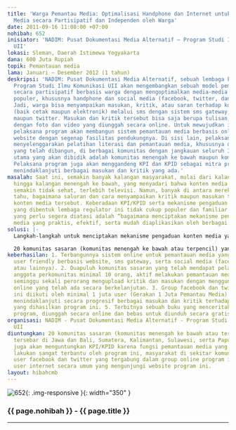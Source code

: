 ```yaml
---
title: 'Warga Pemantau Media: Optimalisasi Handphone dan Internet untuk Pemantauan
  Media secara Partisipatif dan Independen oleh Warga'
date: 2011-09-16 11:08:00 +07:00
nohibah: 652
inisiator: 'NADIM: Pusat Dokumentasi Media Alternatif – Program Studi Ilmu Komunikasi
  UII'
lokasi: Sleman, Daerah Istimewa Yogyakarta
dana: 600 Juta Rupiah
topik: Pemantauan media
lama: Januari – Desember 2012 (1 tahun)
deskripsi: 'NADIM: Pusat Dokumentasi Media Alternatif, sebuah lembaga kajian di bawah
  Program Studi Ilmu Komunikasi UII akan mengembangkan sebuah model pemantauan media
  secara partisipatif berbasis warga dengan mengoptimalkan media-media baru yang sudah
  populer, khususnya handphone dan social media (facebook, twitter, dan lainnya).
  Jadi, warga bisa menyampaikan masukan, kritik, atau saran terhadap konten media
  (baik cetak maupun elektronik) melalui sms dengan sistem sms gateway, akun facebook,
  maupun twitter. Masukan dan kritik tersebut bisa saja berupa tulisan, ataupun dilengkapi
  dengan foto dan video yang diunggah secara online. Untuk mewujudkan ide tersebut,
  pelaksana program akan membangun sistem pemantauan media berbasis online berupa
  website dengan segenap fasilitas pendukungnya. Di sisi lain, pelaksana program akan
  menyelenggarakan pelatihan literasi dan pemantauan media, khususnya dengan sistem
  yang telah dibangun, di berbagai komunitas dengan jangkauan seluruh Indonesia. Komunitas
  utama yang akan dibidik adalah komunitas menengah ke bawah maupun komunitas terpencil.
  Pelaksana program juga akan menggandeng KPI dan KPID sebagai mitra program, untuk
  menindaklanjuti berbagai masukan dan kritik yang ada.'
masalah: Saat ini, semakin banyak kalangan masyarakat, mulai dari kalangan elit perkotaan
  hingga kalangan menengah ke bawah, yang menyadari bahwa konten media massa di Indonesia
  semakin tidak sehat, terlebih televisi. Namun, banyak di antara mereka yang tidak
  tahu, bagaimana saluran dan cara menyampaikan kritik maupun masukan terhadap berbagai
  konten media tersebut. Keberadaan KPI/KPID serta mekanisme pengaduan konten media
  yang dibentuk lembaga regulator ini tidak cukup populer dan familiar. Maka, problem
  yang perlu segera diatasi adalah “bagaimana menciptakan mekanisme pengaduan konten
  media yang praktis, efektif, serta mudah diaplikasikan oleh berbagai kalangan masyarakat?”
solusi: |-
  Langkah-langkah untuk menciptakan mekanisme pengaduan konten media yang praktis, efektif, serta mudah diaplikasikan oleh berbagai kalangan masyarakat adalah: 1. Membangun sistem online untuk pemantauan media berbasis website, sms gateway serta social media (facebook, twitter, atau lainnya). 2. Ujicoba penggunaan sistem pemantauan media yang telah dibentuk dengan melibatkan 2 komunitas sasaran, dilanjutkan penyempurnaan sistem. 3. Pelatihan literasi dan pemantauan media, khususnya dengan menggunakan sistem pemantauan online yang telah dibentuk, di 20 komunitas sasaran (6 Jawa Bali, 4 Sumatera, 4 Kalimantan, 3 Sulawesi, 3 Papua). 4. Pendampingan paska pelatihan dalam rangka pengoptimalan penggunaan sistem pemantauan media secara online oleh komunitas-komunitas sasaran yang sudah mengikuti pelatihan. 5. Melakukan koordinasi dan kemitraan strategis dengan KPI/KPID dalam rangka menindaklanjuti berbagai masukan dan kritik yang ada. 6. Mendokumentasikan pengalaman program dalam bentuk buku yang kemudian diunggah secara online dan bebas untuk diunduh secara gratis.

  20 komunitas sasaran (komunitas menengah ke bawah atau terpencil) yang tersebar di Jawa dan Bali, Sumatera, Kalimantan, Sulawesi, serta Papua. Program juga akan menguntungkan KPI/KPID karena fungsi pemantauan media yang harus mereka lakukan sangat terbantu oleh program ini, masyarakat di sekitar komunitas sasaran, user facebook dan twitter yang tergabung dalam group online program ini, ataupun user internet secara umum yang mengunjungi website program ini.
keberhasilan: 1. Terbangunnya sistem online untuk pemantauan media yang praktis dan
  user friendly berbasis website, sms gateway, serta social media (facebook, twitter,
  atau lainnya). 2. Duapuluh komunitas sasaran yang telah mendapat pelatihan, dengan
  anggota perkomunitas minimal 10 orang, aktif melakukan pemantauan media, minimal
  seminggu sekali perorang mengupload kritik dan masukan dengan menggunakan sistem
  online yang telah ada secara berkelanjutan. 3. Group facebook dan twitter dari program
  ini diikuti oleh minimal 1 juta user (Gerakan 1 Juta Pemantau Media). 4. KPI/KPID
  menindaklanjuti secara progresif berbagai masukan dan kritik terhadap konten media
  yang dihasilkan program ini. 5. Terbitnya sebuah buku yang menceritakan pengalaman
  program, diunggah secara online dan bebas untuk diunduh secara gratis.
organisasi: NADIM - Pusat Dokumentasi Media Alternatif - Program Studi Ilmu Komunikasi
  UII
diuntungkan: 20 komunitas sasaran (komunitas menengah ke bawah atau terpencil) yang
  tersebar di Jawa dan Bali, Sumatera, Kalimantan, Sulawesi, serta Papua. Program
  juga akan menguntungkan KPI/KPID karena fungsi pemantauan media yang harus mereka
  lakukan sangat terbantu oleh program ini, masyarakat di sekitar komunitas sasaran,
  user facebook dan twitter yang tergabung dalam group online program ini, ataupun
  user internet secara umum yang mengunjungi website program ini.
layout: hibahcmb
---
```


![652](/static/img/hibahcmb/652.png){: .img-responsive }{: width="350" }

### {{ page.nohibah }} - {{ page.title }}

---
